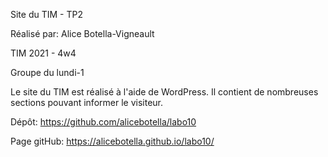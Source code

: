 Site du TIM - TP2

Réalisé par: Alice Botella-Vigneault

TIM 2021 - 4w4

Groupe du lundi-1

Le site du TIM est réalisé à l'aide de WordPress. Il contient de nombreuses sections pouvant informer le visiteur.

Dépôt: https://github.com/alicebotella/labo10

Page gitHub: https://alicebotella.github.io/labo10/